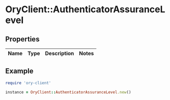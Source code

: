 # OryClient::AuthenticatorAssuranceLevel

## Properties

| Name | Type | Description | Notes |
| ---- | ---- | ----------- | ----- |

## Example

```ruby
require 'ory-client'

instance = OryClient::AuthenticatorAssuranceLevel.new()
```

